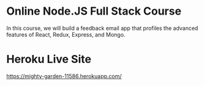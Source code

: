 # Online Node.JS Full Stack Course
  In this course, we will build a feedback email app that profiles the advanced features of React, Redux, Express, and Mongo.  

# Heroku Live Site
https://mighty-garden-11586.herokuapp.com/

